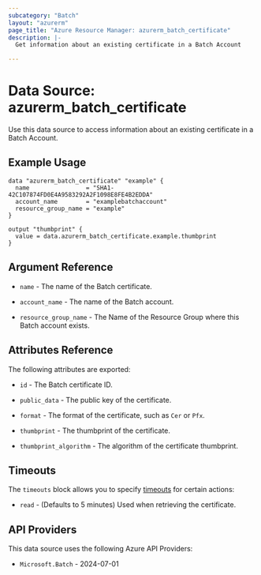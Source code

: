 ```yaml
---
subcategory: "Batch"
layout: "azurerm"
page_title: "Azure Resource Manager: azurerm_batch_certificate"
description: |-
  Get information about an existing certificate in a Batch Account

---
```


# Data Source: azurerm_batch_certificate

Use this data source to access information about an existing certificate in a Batch Account.

## Example Usage

```hcl
data "azurerm_batch_certificate" "example" {
  name                = "SHA1-42C107874FD0E4A9583292A2F1098E8FE4B2EDDA"
  account_name        = "examplebatchaccount"
  resource_group_name = "example"
}

output "thumbprint" {
  value = data.azurerm_batch_certificate.example.thumbprint
}
```

## Argument Reference

* `name` - The name of the Batch certificate.

* `account_name` - The name of the Batch account.

* `resource_group_name` - The Name of the Resource Group where this Batch account exists.

## Attributes Reference

The following attributes are exported:

* `id` - The Batch certificate ID.

* `public_data` - The public key of the certificate.

* `format` - The format of the certificate, such as `Cer` or `Pfx`.

* `thumbprint` - The thumbprint of the certificate.

* `thumbprint_algorithm` - The algorithm of the certificate thumbprint.

## Timeouts

The `timeouts` block allows you to specify [timeouts](https://www.terraform.io/language/resources/syntax#operation-timeouts) for certain actions:

* `read` - (Defaults to 5 minutes) Used when retrieving the certificate.

## API Providers
<!-- This section is generated, changes will be overwritten -->
This data source uses the following Azure API Providers:

* `Microsoft.Batch` - 2024-07-01
